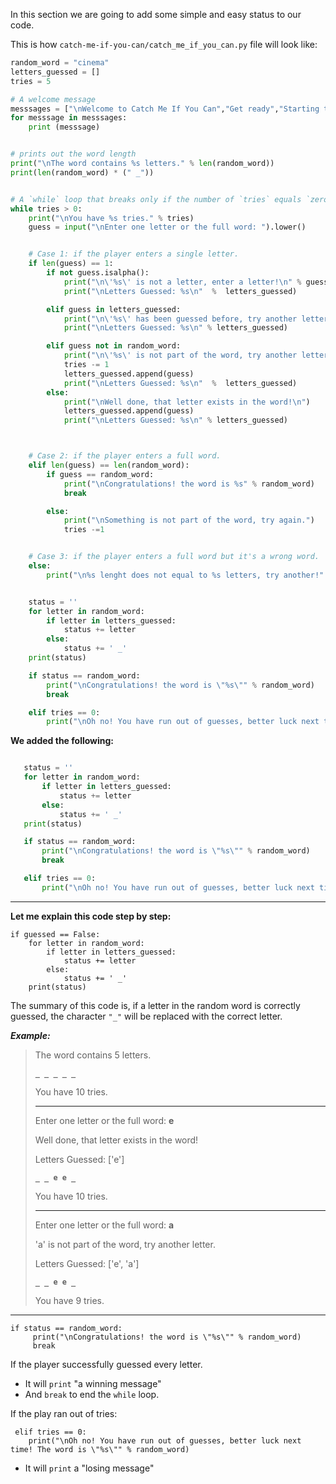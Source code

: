 ﻿In this section we are going to add some simple and easy status to our code.

This is how `catch-me-if-you-can/catch_me_if_you_can.py` file will look like:


```python
random_word = "cinema"
letters_guessed = []
tries = 5

# A welcome message
messsages = ["\nWelcome to Catch Me If You Can","Get ready","Starting the game...","Selecting a word..."]
for messsage in messsages:
    print (messsage)


# prints out the word length
print("\nThe word contains %s letters." % len(random_word))
print(len(random_word) * (" _"))


# A `while` loop that breaks only if the number of `tries` equals `zero`
while tries > 0:
    print("\nYou have %s tries." % tries)
    guess = input("\nEnter one letter or the full word: ").lower()


    # Case 1: if the player enters a single letter.
    if len(guess) == 1:
        if not guess.isalpha():
            print("\n\'%s\' is not a letter, enter a letter!\n" % guess)
            print("\nLetters Guessed: %s\n"  %  letters_guessed)

        elif guess in letters_guessed:
            print("\n\'%s\' has been guessed before, try another letter.\n" % guess)
            print("\nLetters Guessed: %s\n" % letters_guessed)

        elif guess not in random_word:
            print("\n\'%s\' is not part of the word, try another letter.\n" % guess)
            tries -= 1
            letters_guessed.append(guess)
            print("\nLetters Guessed: %s\n"  %  letters_guessed)
        else:
            print("\nWell done, that letter exists in the word!\n")
            letters_guessed.append(guess)
            print("\nLetters Guessed: %s\n" % letters_guessed)



    # Case 2: if the player enters a full word.
    elif len(guess) == len(random_word):
        if guess == random_word:
            print("\nCongratulations! the word is %s" % random_word)
            break

        else:
            print("\nSomething is not part of the word, try again.")
            tries -=1


    # Case 3: if the player enters a full word but it's a wrong word.
    else:
        print("\n%s lenght does not equal to %s letters, try another!" % (guess,len(random_word)))


    status = ''
    for letter in random_word:
        if letter in letters_guessed:
            status += letter
        else:
            status += ' _'
    print(status)

    if status == random_word:
        print("\nCongratulations! the word is \"%s\"" % random_word)
        break

    elif tries == 0:
        print("\nOh no! You have run out of guesses, better luck next time! The word is \"%s\"" % random_word)
```

                    

 **We added the following:**
 ```python
 
    status = ''
    for letter in random_word:
        if letter in letters_guessed:
            status += letter
        else:
            status += ' _'
    print(status)

    if status == random_word:
        print("\nCongratulations! the word is \"%s\"" % random_word)
        break

    elif tries == 0:
        print("\nOh no! You have run out of guesses, better luck next time! The word is \"%s\"" % random_word)

```
---
**Let me explain this code step by step:**


    if guessed == False:
        for letter in random_word:
            if letter in letters_guessed:
                status += letter
            else:
                status += ' _'
        print(status)

The summary of this code is, if a letter in the random word is correctly guessed, the character `"_"` will be replaced with the correct letter.

***Example:***

> The word contains 5 letters.
> 
>  **`_ _ _ _ _`**   
>  
> You have 10 tries.
>
>---
>
> Enter one letter or the full word: **e**
> 
> Well done, that letter exists in the word!
> 
> 
> Letters Guessed: ['e']
> 
>  **`_ _ e e _`**    
> 
> You have 10 tries.
> 
>------
>
> Enter one letter or the full word: **a**
> 
> 'a' is not part of the word, try another letter.
> 
> 
> Letters Guessed: ['e', 'a']
> 
>  **`_ _ e e _`**    
> 
> You have 9 tries.
----

    if status == random_word:
         print("\nCongratulations! the word is \"%s\"" % random_word)
         break
         
If the player successfully guessed every letter.

-  It will `print` "a winning message"
- And `break` to end the `while` loop.

If the play ran out of tries:

     elif tries == 0:
        print("\nOh no! You have run out of guesses, better luck next time! The word is \"%s\"" % random_word)
            



- It will `print` a "losing message"



